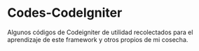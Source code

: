 Codes-CodeIgniter
=================

Algunos códigos de Codeigniter de utilidad recolectados para el aprendizaje de este framework y otros propios de mi cosecha.
